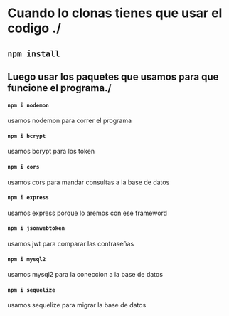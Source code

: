 
# Cuando lo clonas tienes que usar el codigo ./

## `npm install`

## Luego usar los paquetes que usamos para que funcione el programa./

#### `npm i nodemon`

usamos nodemon para correr el programa

#### `npm i bcrypt`

usamos bcrypt para los token 

#### `npm i cors`

usamos cors para mandar consultas a la base de datos

#### `npm i express`

usamos express porque lo aremos con ese frameword

#### `npm i jsonwebtoken`

usamos jwt para comparar las contraseñas

#### `npm i mysql2`

usamos mysql2 para la coneccion a la base de datos

#### `npm i sequelize`

usamos sequelize para migrar la base de  datos